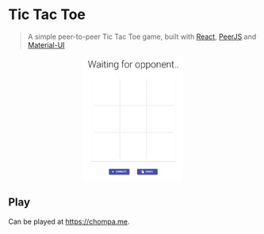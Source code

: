 # Tic Tac Toe

> A simple peer-to-peer Tic Tac Toe game, built with <a href="https://github.com/facebook/react">React</a>, <a href="https://github.com/peers/peerjs">PeerJS</a> and <a href="https://github.com/mui-org/material-ui">Material-UI</a>

<p align=center>
  <a href="https://chompa.me">
    <img src="game.gif" title="chompa.me" width="40%" height="auto">
  </a>
</p>

## Play

Can be played at https://chompa.me.
